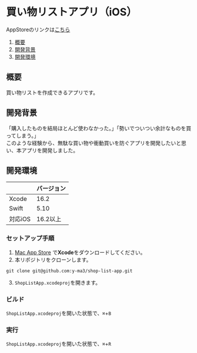 # 買い物リストアプリ（iOS）

AppStoreのリンクは[こちら](https://apps.apple.com/jp/app/id6449244738)

1. [概要](#概要)
2. [開発背景](#開発背景)
3. [開発環境](#開発環境)

## 概要
買い物リストを作成できるアプリです。

## 開発背景
「購入したものを結局ほとんど使わなかった。」「勢いでついつい余計なものを買ってしまう。」<br>
このような経験から、無駄な買い物や衝動買いを防ぐアプリを開発したいと思い、本アプリを開発しました。

## 開発環境

| | バージョン |
| --- | --- |
| Xcode | 16.2 |
| Swift | 5.10 |
| 対応iOS | 16.2以上 |

### セットアップ手順

1. [Mac App Store](https://apps.apple.com/jp/app/xcode/id497799835) で**Xcode**をダウンロードしてください。
2. 本リポジトリをクローンします。

```
git clone git@github.com:y-ma3/shop-list-app.git
```
3. `ShopListApp.xcodeproj`を開きます。

### ビルド

`ShopListApp.xcodeproj`を開いた状態で、`⌘`+`B`

### 実行

`ShopListApp.xcodeproj`を開いた状態で、`⌘`+`R`
